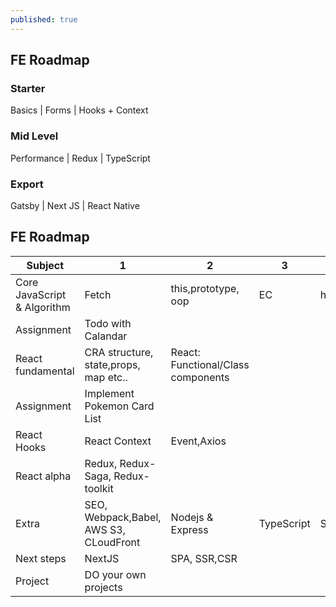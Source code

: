 ```yaml
---
published: true
---
```

## FE Roadmap

### Starter 
Basics | Forms | Hooks + Context 


### Mid Level
Performance | Redux | TypeScript 

### Export 
Gatsby | Next JS | React Native


## FE Roadmap 

|            Subject           | 1       | 2       | 3       | 4       |
|------------------------------|---------|---------|---------|---------|
| Core JavaScript & Algorithm  |  Fetch  | this,prototype, oop  | EC  |  hosting |
| Assignment  |  Todo with Calandar |
|  React fundamental | CRA structure, state,props, map etc..  | React: Functional/Class components
| Assignment  |  Implement Pokemon Card List |
|  React Hooks |React Context | Event,Axios  |
|  React alpha |  Redux, Redux-Saga, Redux-toolkit |   |   |   |
|  Extra | SEO, Webpack,Babel, AWS S3, CLoudFront  | Nodejs & Express  | TypeScript  | SCSS  | 
| Next steps | NextJS | SPA, SSR,CSR
|  Project |  DO your own projects |   
